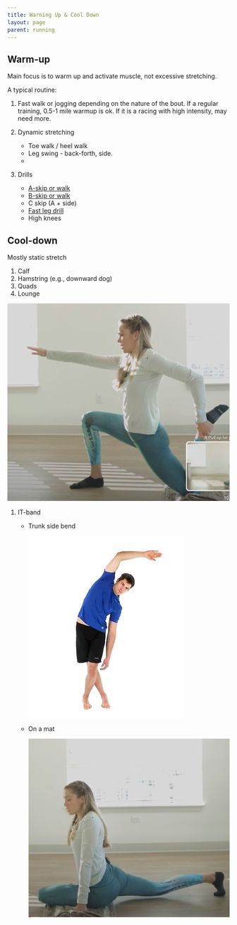```yaml
---
title: Warning Up & Cool Down
layout: page
parent: running
---
```



## Warm-up  

Main focus is to warm up and activate  muscle, not excessive stretching.

A typical routine:

1. Fast walk or jogging depending on the nature of the bout. If a regular training, 0.5-1 mile warmup is ok.  If it is a racing with high intensity, may need more.
1. Dynamic stretching

    * Toe walk / heel walk
    * Leg swing - back-forth, side.
    *
1. Drills

    * [A-skip or walk](https://www.youtube.com/watch?v=0fz4tO3IDzU)
    * [B-skip or walk](https://www.youtube.com/watch?v=JeMBzS2ctK8)
    * C skip (A + side)
    * [Fast leg drill](https://www.youtube.com/watch?v=YmLMXo3xzPE&list=PLuQydQQRBwJ8Q7IFCljC7pNHr2ucdhJee&index=7)
    * High knees

## Cool-down

Mostly static stretch

1. Calf
1. Hamstring (e.g., downward dog)
1. Quads
1. Lounge

  ![lounge](/assets/images/running/stretch_lounge.png)

1. IT-band

    * Trunk side bend

        ![trunk side bend](/assets/images/running/stretch_trunk_side_bend.png)

    * On a mat
    
        ![on a math](/assets/images/running/stretch_it_band_on_mat.png)
